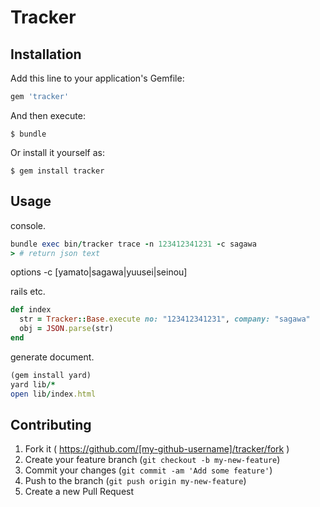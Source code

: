 # Tracker

## Installation

Add this line to your application's Gemfile:

```ruby
gem 'tracker'
```

And then execute:

    $ bundle

Or install it yourself as:

    $ gem install tracker

## Usage

console.
```ruby
bundle exec bin/tracker trace -n 123412341231 -c sagawa
> # return json text
```
options -c [yamato|sagawa|yuusei|seinou]


rails etc.
```ruby
def index
  str = Tracker::Base.execute no: "123412341231", company: "sagawa"
  obj = JSON.parse(str)
end
```

generate document.
```ruby
(gem install yard)
yard lib/*
open lib/index.html
```

## Contributing

1. Fork it ( https://github.com/[my-github-username]/tracker/fork )
2. Create your feature branch (`git checkout -b my-new-feature`)
3. Commit your changes (`git commit -am 'Add some feature'`)
4. Push to the branch (`git push origin my-new-feature`)
5. Create a new Pull Request
